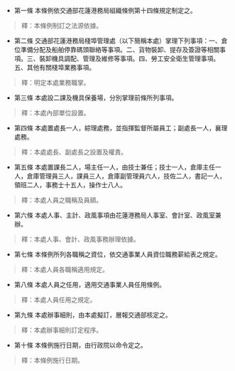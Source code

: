* 第一條 本條例依交通部花蓮港務局組織條例第十四條規定制定之。

> 釋：本條例制訂之法源依據。

* 第二條 交通部花蓮港務局棧埠管理處（以下簡稱本處）掌理下列事項：一、倉位準備分配及船舶停靠碼頭聯絡等事項。二、貨物裝卸、提存及簽證等相關事項。三、裝卸機具調配、管理及維修等事項。四、勞工安全衛生管理事項。五、其他有關棧埠業務事項。

> 釋：明定本處業務職掌。

* 第三條 本處設二課及機具保養場，分別掌理前條所列事項。

> 釋：本處內部單位設置。

* 第四條 本處置處長一人，綜理處務，並指揮監督所屬員工；副處長一人，襄理處務。

> 釋：本處處長、副處長之設置及權責。

* 第五條 本處置課長二人，場主任一人，由技士兼任；技士一人，倉庫主任一人，倉庫管理員三人，課員三人，倉庫副管理員六人，技佐二人，書記一人，領班二人，事務士十五人，操作士八人。

> 釋：本處人員之職稱及員額。

* 第六條 本處人事、主計、政風事項由花蓮港務局人事室、會計室、政風室兼辦。

> 釋：本處人事、會計、政風事務辦理依據。

* 第七條 本條例所列各職稱之資位，依交通事業人員資位職務薪給表之規定。

> 釋：本處人員各職稱適用規定。

* 第八條 本處人員之任用，適用交通事業人員任用條例。

> 釋：本處人員任用之規定。

* 第九條 本處辦事細則，由本處擬訂，層報交通部核定之。

> 釋：本處辦事細則訂定程序。

* 第十條 本條例施行日期，由行政院以命令定之。

> 釋：本條例施行日期。


